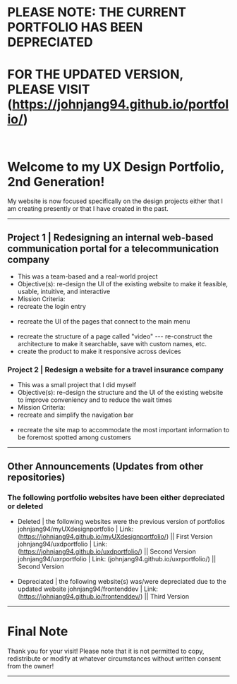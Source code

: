 # PLEASE NOTE: THE CURRENT PORTFOLIO HAS BEEN DEPRECIATED<br/>
# FOR THE UPDATED VERSION, PLEASE VISIT (https://johnjang94.github.io/portfolio/)<br/><br/>
# Welcome to my UX Design Portfolio, 2nd Generation!

My website is now focused specifically on the design projects either that I am creating presently or that I have created in the past.

---
## Project 1 | Redesigning an internal web-based communication portal for a telecommunication company

- This was a team-based and a real-world project
- Objective(s): re-design the UI of the existing website to make it feasible, usable, intuitive, and interactive
- Mission Criteria:<br/>
  <li>recreate the login entry</li><br/>
  <li>recreate the UI of the pages that connect to the main menu</li><br/>
  <li>recreate the structure of a page called "video" --- re-construct the architecture to make it searchable, save with custom names, etc.</li>
  <li>create the product to make it responsive across devices</li>

### Project 2 | Redesign a website for a travel insurance company

- This was a small project that I did myself
- Objective(s): re-design the structure and the UI of the existing website to improve conveniency and to reduce the wait times
- Mission Criteria:<br/>
  <li>recreate and simplify the navigation bar</li><br/>
  <li>recreate the site map to accommodate the most important information to be foremost spotted among customers</li>

---

## Other Announcements (Updates from other repositories)

### The following portfolio websites have been either depreciated or deleted

- Deleted | the following websites were the previous version of portfolios
  johnjang94/myUXdesignportfolio | Link: (https://johnjang94.github.io/myUXdesignportfolio/) || First Version
  johnjang94/uxdportfolio | Link: (https://johnjang94.github.io/uxdportfolio/) || Second Version
  johnjang94/uxrportfolio | Link: (johnjang94.github.io/uxrportfolio/) || Second Version
  <br/><br/>
- Depreciated | the following website(s) was/were depreciated due to the updated website
  johnjang94/frontenddev | Link: (https://johnjang94.github.io/frontenddev/) || Third Version

---

# Final Note

Thank you for your visit!
Please note that it is not permitted to copy, redistribute or modify at whatever circumstances without written consent from the owner!

---
